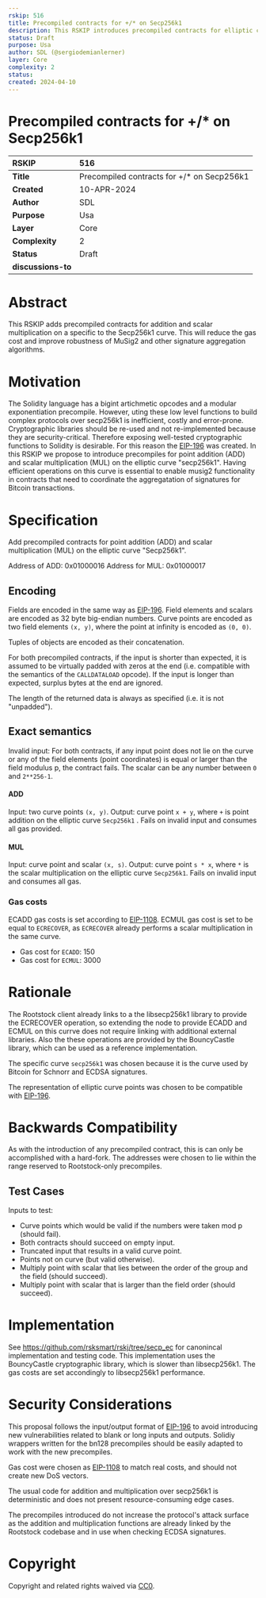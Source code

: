```yaml
---
rskip: 516
title: Precompiled contracts for +/* on Secp256k1
description: This RSKIP introduces precompiled contracts for elliptic curve operations that are required in order to efficiently perform MuSig2 signature verifications on the Secp256k1 curve.
status: Draft
purpose: Usa
author: SDL (@sergiodemianlerner) 
layer: Core
complexity: 2
status: 
created: 2024-04-10
---
```

# Precompiled contracts for +/* on Secp256k1

|RSKIP          |    516           |
| :------------ |:-------------|
|**Title**      |Precompiled contracts for +/* on Secp256k1|
|**Created**    |10-APR-2024 |
|**Author**     |SDL |
|**Purpose**    |Usa |
|**Layer**      |Core |
|**Complexity** |2 |
|**Status**     |Draft |
|**discussions-to**     ||

# Abstract

This RSKIP adds precompiled contracts for addition and scalar multiplication on a specific to the Secp256k1 curve. This will reduce the gas cost and improve robustness of MuSig2 and other signature aggregation algorithms.

# Motivation

The Solidity language has a bigint artichmetic opcodes and a modular exponentiation precompile. However, uting these low level functions to build complex protocols over secp256k1 is inefficient, costly and error-prone. Cryptographic libraries should be re-used and not re-implemented because they are  security-critical. Therefore exposing well-tested cryptographic functions to Solidity is desirable.
For this reason the [EIP-196](https://eips.ethereum.org/EIPS/eip-196) was created. In this RSKIP we propose to introduce precompiles for point addition (ADD)  and scalar multiplication (MUL) on the elliptic curve "secp256k1". Having efficient operations on this curve is essential to enable musig2 functionality in contracts that need to coordinate the aggregatation of signatures for Bitcoin transactions.  




# Specification

Add precompiled contracts for point addition (ADD)  and scalar multiplication (MUL) on the elliptic curve "Secp256k1".

Address of ADD: 0x01000016
Address for MUL: 0x01000017


## Encoding

Fields are encoded in the same way as [EIP-196](https://eips.ethereum.org/EIPS/eip-196). Field elements and scalars are encoded as 32 byte big-endian numbers. Curve points are encoded as two field elements `(x, y)`, where the point at infinity is encoded as `(0, 0)`.

Tuples of objects are encoded as their concatenation.

For both precompiled contracts, if the input is shorter than expected, it is assumed to be virtually padded with zeros at the end (i.e. compatible with the semantics of the `CALLDATALOAD` opcode). If the input is longer than expected, surplus bytes at the end are ignored.

The length of the returned data is always as specified (i.e. it is not "unpadded").

## Exact semantics

Invalid input: For both contracts, if any input point does not lie on the curve or any of the field elements (point coordinates) is equal or larger than the field modulus p, the contract fails. The scalar can be any number between `0` and `2**256-1`.

#### ADD
Input: two curve points `(x, y)`.
Output: curve point `x + y`, where `+` is point addition on the elliptic curve `Secp256k1` .
Fails on invalid input and consumes all gas provided.

#### MUL
Input: curve point and scalar `(x, s)`.
Output: curve point `s * x`, where `*` is the scalar multiplication on the elliptic curve `Secp256k1`.
Fails on invalid input and consumes all gas.

### Gas costs

ECADD gas costs is set according to [EIP-1108](https://eips.ethereum.org/EIPS/eip-1108).
ECMUL gas cost is set to be equal to `ECRECOVER`, as `ECRECOVER` already performs a scalar multiplication in the same curve.

 - Gas cost for ``ECADD``: 150
 - Gas cost for ``ECMUL``: 3000

# Rationale

 The Rootstock client already links to a the libsecp256k1 library to provide the ECRECOVER operation, so extending the node to provide ECADD and ECMUL on this currve does not require linking with additional external libraries. Also the these operations are provided by the BouncyCastle library, which can be used as a reference implementation.

The specific curve `secp256k1` was chosen because it is the curve used by Bitcoin for Schnorr and ECDSA signatures. 

The representation of elliptic curve points was chosen to be compatible with [EIP-196](https://eips.ethereum.org/EIPS/eip-196).


# Backwards Compatibility

As with the introduction of any precompiled contract, this is can only be accomplished with a hard-fork. The addresses were chosen to lie within the range reserved to Rootstock-only precompiles.

## Test Cases

Inputs to test:

 - Curve points which would be valid if the numbers were taken mod p (should fail).
 - Both contracts should succeed on empty input.
 - Truncated input that results in a valid curve point.
 - Points not on curve (but valid otherwise).
 - Multiply point with scalar that lies between the order of the group and the field (should succeed).
 - Multiply point with scalar that is larger than the field order (should succeed).

# Implementation

See https://github.com/rsksmart/rskj/tree/secp_ec for canonincal implementation and testing code. This implementation uses the BouncyCastle cryptographic library, which is slower than libsecp256k1. The gas costs are set accondingly to libsecp256k1 performance.

# Security Considerations

This proposal follows the input/output format of [EIP-196](https://eips.ethereum.org/EIPS/eip-196) to avoid introducing new vulnerabilities related to blank or long inputs and outputs. Solidiy wrappers written for the bn128 precompiles should be easily adapted to work with the new precompiles. 

Gas cost were chosen as [EIP-1108](https://eips.ethereum.org/EIPS/eip-1108) to match real costs, and should not create new DoS vectors.

The usual code for addition and multiplication over secp256k1 is deterministic and does not present resource-consuming edge cases.


The precompiles introduced do not increase the protocol's attack surface as the addition and multiplication functions are already linked by the Rootstock codebase and in use when checking ECDSA signatures. 
 
# Copyright


Copyright and related rights waived via [CC0](https://creativecommons.org/publicdomain/zero/1.0/).

